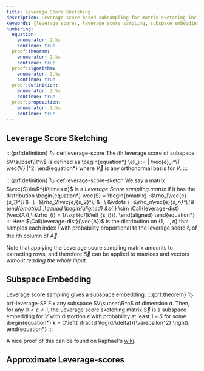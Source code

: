 ```yaml
---
title: Leverage Score Sketching
description: Leverage score-based subsampling for matrix sketching including definitions, properties, and applications
keywords: [leverage scores, leverage score sampling, subspace embedding, matrix sketching, row importance, approximate matrix multiplication]
numbering:
  equation:
    enumerator: 2.%s
    continue: true
  proof:theorem:
    enumerator: 2.%s
    continue: true
  proof:algorithm:
    enumerator: 2.%s
    continue: true
  proof:definition:
    enumerator: 2.%s
    continue: true
  proof:proposition:
    enumerator: 2.%s
    continue: true
---
```


## Leverage Score Sketching


:::{prf:definition}
:label: def:leverage-score
The $i$th leverage score of subspace $V\subset\R^n$ is defined as
\begin{equation*}
\ell_i := \| \vec{e}_i^\T \vec{V} \|^2,
\end{equation*}
where $\vec{V}$ is any orthonormal basis for $V$.
:::


:::{prf:definition}
:label: def:leverage-score-sketch
We say a matrix $\vec{S}\in\R^{k\times n}$ is a *Leverage Score sampling matrix* if it has the distribution
\begin{equation*}
\vec{S} = \begin{bmatrix}
-&\rho_1\vec{e}_{s_1}^\T&- \\
-&\rho_2\vec{e}_{s_2}^\T&- \\
&\vdots  \\
-&\rho_n\vec{e}_{s_n}^\T&-
\end{bmatrix}
,\qquad
\begin{aligned}
&s_{i} \sim \Call{leverage-dist}(\vec{A}),\\
&\rho_{i} = 1/\sqrt{d/(k\ell_{s_i})}.
\end{aligned}
\end{equation*}
:::
Here $\Call{leverage-dist}(\vec{A})$ is the distribution on $\{1,\ldots,n\}$ that samples each index $i$ with probability proportional to the leverage score $\ell_i$ of the $i$th column of $\vec{A}$.

Note that applying the Leverage score sampling matrix amounts to extracting rows, and therefore $\vec{S}$ can be applied to matrices and vectors *without reading the whole input*.

## Subspace Embedding

Leverage score sampling gives a subspace embedding:
:::{prf:theorem} 
:label: prf-leverage-SE
Fix any subspace $V\subset\R^n$ of dimension $d$.
Then, for any $0<\varepsilon<1$, the Leverage score sketching matrix $\vec{S}$ is a subspace embedding for $V$ with distortion $\varepsilon$ with probability at least $1-\delta$ for some
\begin{equation*}
k = O\left( \frac{d \log(d/\delta)}{\varepsilon^2} \right).
\end{equation*}
:::

A nice proof of this can be found on Raphael's [wiki](https://randnla.github.io/leverage-subspace-embedding/).

## Approximate Leverage-scores